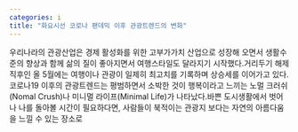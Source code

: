```yaml
---
categories: i
title: "화요시선 코로나 팬데믹 이후 관광트렌드의 변화"
---
```

우리나라의 관광산업은 경제 활성화를 위한 고부가가치 산업으로 성장해 오면서 생활수준의 향상과 함께 삶의 질이 좋아지면서 여행스타일도 달라지기 시작했다.거리두기 해제 직후인 올 5월에는 여행이나 관광이 일제히 최고치를 기록하며 상승세를 이어가고 있다.코로나19 이후의 관광트렌드는 평범하면서 소박한 것이 행복이라고 느끼는 노멀 크러쉬(Nomal Crush)나 미니멀 라이프(Minimal Life)가 나타났다.바쁜 도시생활에서 벗어나 나를 돌아볼 시간이 필요하다면, 사람들이 북적이는 관광지 보다는 자연의 아름다움을 느낄 수 있는 장소로